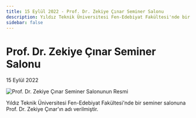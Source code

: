 ```yaml
---
title: 15 Eylül 2022 - Prof. Dr. Zekiye Çınar Seminer Salonu
description: Yıldız Teknik Üniversitesi Fen-Edebiyat Fakültesi'nde bir seminer salonuna Prof. Dr. Zekiye Çınar'ın adı verilmiştir.
sidebar: false
---
```


# Prof. Dr. Zekiye Çınar Seminer Salonu

15 Eylül 2022

![Prof. Dr. Zekiye Çınar Seminer Salonunun Resmi](/images/prof-dr-zekiye-cinar-seminer-salonu.webp)

Yıldız Teknik Üniversitesi Fen-Edebiyat Fakültesi'nde bir seminer salonuna Prof. Dr. Zekiye Çınar'ın adı verilmiştir.
